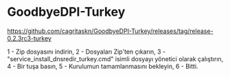 # GoodbyeDPI-Turkey

https://github.com/cagritaskn/GoodbyeDPI-Turkey/releases/tag/release-0.2.3rc3-turkey

1 - Zip dosyasını indirin,
2 - Dosyaları Zip'ten çıkarın,
3 - "service_install_dnsredir_turkey.cmd" isimli dosyayı yönetici olarak çalıştırın,
4 - Bir tuşa basın,
5 - Kurulumun tamamlanmasını bekleyin,
6 - Bitti.
